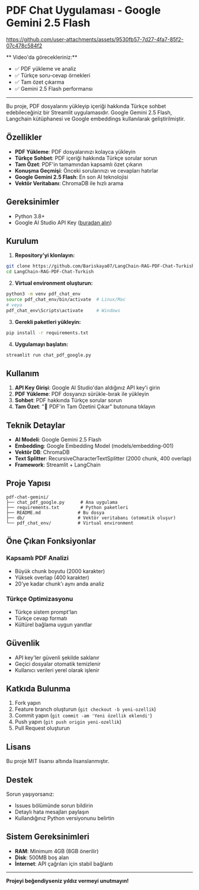 # PDF Chat Uygulaması - Google Gemini 2.5 Flash



https://github.com/user-attachments/assets/9530fb57-7d27-4fa7-85f2-07c478c584f2





** Video'da görecekleriniz:**
- ✅ PDF yükleme ve analiz
- ✅ Türkçe soru-cevap örnekleri  
- ✅ Tam özet çıkarma
- ✅ Gemini 2.5 Flash performansı

---

Bu proje, PDF dosyalarını yükleyip içeriği hakkında Türkçe sohbet edebileceğiniz bir Streamlit uygulamasıdır. Google Gemini 2.5 Flash, Langchain kütüphanesi ve Google embeddings kullanılarak geliştirilmiştir.

##  Özellikler

- **PDF Yükleme**: PDF dosyalarınızı kolayca yükleyin
- **Türkçe Sohbet**: PDF içeriği hakkında Türkçe sorular sorun
- **Tam Özet**: PDF'in tamamından kapsamlı özet çıkarın
- **Konuşma Geçmişi**: Önceki sorularınızı ve cevapları hatırlar
- **Google Gemini 2.5 Flash**: En son AI teknolojisi
- **Vektör Veritabanı**: ChromaDB ile hızlı arama

##  Gereksinimler

- Python 3.8+
- Google AI Studio API Key ([buradan alın](https://aistudio.google.com/apikey))

## Kurulum

1. **Repository'yi klonlayın:**
```bash
git clone https://github.com/Bariskaya07/LangChain-RAG-PDF-Chat-Turkish.git
cd LangChain-RAG-PDF-Chat-Turkish
```

2. **Virtual environment oluşturun:**
```bash
python3 -m venv pdf_chat_env
source pdf_chat_env/bin/activate  # Linux/Mac
# veya
pdf_chat_env\Scripts\activate     # Windows
```

3. **Gerekli paketleri yükleyin:**
```bash
pip install -r requirements.txt
```

4. **Uygulamayı başlatın:**
```bash
streamlit run chat_pdf_google.py
```

##  Kullanım

1. **API Key Girişi**: Google AI Studio'dan aldığınız API key'i girin
2. **PDF Yükleme**: PDF dosyanızı sürükle-bırak ile yükleyin
3. **Sohbet**: PDF hakkında Türkçe sorular sorun
4. **Tam Özet**: "📄 PDF'in Tam Özetini Çıkar" butonuna tıklayın

##  Teknik Detaylar

- **AI Modeli**: Google Gemini 2.5 Flash
- **Embedding**: Google Embedding Model (models/embedding-001)
- **Vektör DB**: ChromaDB
- **Text Splitter**: RecursiveCharacterTextSplitter (2000 chunk, 400 overlap)
- **Framework**: Streamlit + LangChain

##  Proje Yapısı

```
pdf-chat-gemini/
├── chat_pdf_google.py      # Ana uygulama
├── requirements.txt        # Python paketleri
├── README.md              # Bu dosya
├── db/                    # Vektör veritabanı (otomatik oluşur)
└── pdf_chat_env/          # Virtual environment
```

##  Öne Çıkan Fonksiyonlar

### Kapsamlı PDF Analizi
- Büyük chunk boyutu (2000 karakter)
- Yüksek overlap (400 karakter) 
- 20'ye kadar chunk'ı aynı anda analiz

### Türkçe Optimizasyonu
- Türkçe sistem prompt'ları
- Türkçe cevap formatı
- Kültürel bağlama uygun yanıtlar

##  Güvenlik

- API key'ler güvenli şekilde saklanır
- Geçici dosyalar otomatik temizlenir
- Kullanıcı verileri yerel olarak işlenir

##  Katkıda Bulunma

1. Fork yapın
2. Feature branch oluşturun (`git checkout -b yeni-ozellik`)
3. Commit yapın (`git commit -am 'Yeni özellik eklendi'`)
4. Push yapın (`git push origin yeni-ozellik`)
5. Pull Request oluşturun

##  Lisans

Bu proje MIT lisansı altında lisanslanmıştır.

##  Destek

Sorun yaşıyorsanız:
- Issues bölümünde sorun bildirin
- Detaylı hata mesajları paylaşın
- Kullandığınız Python versiyonunu belirtin

##  Sistem Gereksinimleri

- **RAM**: Minimum 4GB (8GB önerilir)
- **Disk**: 500MB boş alan
- **İnternet**: API çağrıları için stabil bağlantı

---

 **Projeyi beğendiyseniz yıldız vermeyi unutmayın!**

